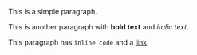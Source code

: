 This is a simple paragraph.

This is another paragraph with **bold text** and *italic text*.

This paragraph has `inline code` and a [link](https://example.com).
